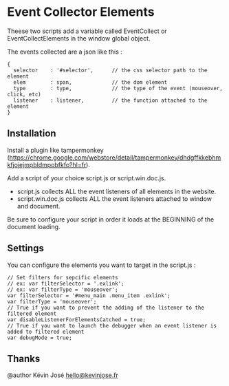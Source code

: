 # Event Collector Elements

Theese two scripts add a variable called EventCollect or EventCollectElements in the window global object.

The events collected are a json like this : 

```
{
  selector    : '#selector',      // the css selector path to the element
  elem        : span,             // the dom element
  type        : type,             // the type of the event (mouseover, click, etc)
  listener    : listener,         // the function attached to the element
}
```

## Installation

Install a plugin like tampermonkey 
(https://chrome.google.com/webstore/detail/tampermonkey/dhdgffkkebhmkfjojejmpbldmpobfkfo?hl=fr).

Add a script of your choice script.js or script.win.doc.js.

- script.js collects ALL the event listeners of all elements in the website.
- script.win.doc.js collects ALL the event listeners attached to window and document.

Be sure to configure your script in order it loads at the BEGINNING of the document loading.


## Settings

You can configure the elements you want to target in the script.js : 

```
// Set filters for sepcific elements
// ex: var filterSelector = '.exlink';
// ex: var filterType = 'mouseover';
var filterSelector = '#menu_main .menu_item .exlink';
var filterType = 'mouseover';
// True if you want to prevent the adding of the listener to the filtered element
var disableListenerForElementsCatched = true;
// True if you want to launch the debugger when an event listener is added to filtered element
var debugMode = true;
```

## Thanks

@author Kévin José <hello@kevinjose.fr>
